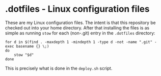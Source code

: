 # .dotfiles - Linux configuration files #

These are my Linux configuration files.  The intent is that this
repository be checked out into your home directory.  After that
installing the files is as simple as running `stow` for each
(non-.git) entry in the `.dotfiles` directory:

```console
for d in $(find . -maxdepth 1 -mindepth 1 -type d -not -name ".git" -exec basename {} \;)
do
    stow "$d"
done
```

This is precisely what is done in the `deploy.sh` script.
